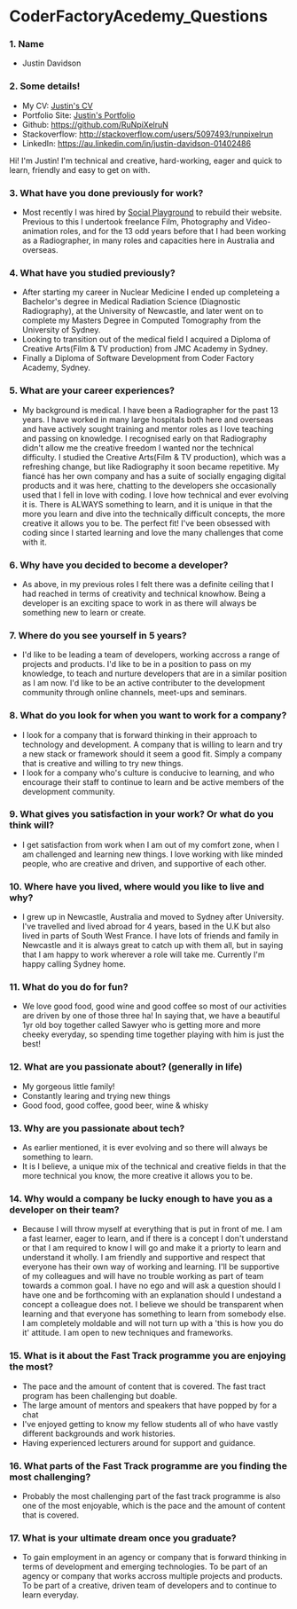 # CoderFactoryAcedemy_Questions

### 1. Name
  * Justin Davidson

### 2. Some details!
  * My CV: [Justin's CV](https://github.com/RuNpiXelruN/CoderFactoryAcedemy_Questions/files/367674/JustinCVafCFA.pdf "Justin's CV")
  * Portfolio Site: [Justin's Portfolio](http://cfa-portfolio.herokuapp.com "Justin's Portfolio Site :)")
  * Github: https://github.com/RuNpiXelruN
  * Stackoverflow: http://stackoverflow.com/users/5097493/runpixelrun
  * LinkedIn: https://au.linkedin.com/in/justin-davidson-01402486
  
Hi! I'm Justin! I'm technical and creative, hard-working, eager and quick to learn, friendly and easy to get on with.

### 3. What have you done previously for work?
  * Most recently I was hired by [Social Playground](https:/socialplayground.com.au "Social Playground's Website!") to rebuild their website. Previous to this I undertook freelance Film, Photography and Video-animation roles, and for the 13 odd years before that I had been working as a Radiographer, in many roles and capacities here in Australia and overseas.

### 4. What have you studied previously?
  * After starting my career in Nuclear Medicine I ended up completeing a Bachelor's degree in Medical Radiation Science (Diagnostic Radiography), at the University of Newcastle, and later went on to complete my Masters Degree in Computed Tomography from the University of Sydney.
  * Looking to transition out of the medical field I acquired a Diploma of Creative Arts(Film & TV production) from JMC Academy in Sydney.
  * Finally a Diploma of Software Development from Coder Factory Academy, Sydney.

### 5. What are your career experiences?
  * My background is medical. I have been a Radiographer for the past 13 years. I have worked in many large hospitals both here and overseas and have actively sought training and mentor roles as I love teaching and passing on knowledge. I recognised early on that Radiography didn't allow me the creative freedom I wanted nor the technical difficulty. I studied the Creative Arts(Film & TV production), which was a refreshing change, but like Radiography it soon became repetitive. My fiancé has her own company and has a suite of socially engaging digital products and it was here, chatting to the developers she occasionally used that I fell in love with coding. I love how technical and ever evolving it is. There is ALWAYS something to learn, and it is unique in that the more you learn and dive into the technically difficult concepts, the more creative it allows you to be. The perfect fit! I've been obsessed with coding since I started learning and love the many challenges that come with it.

### 6. Why have you decided to become a developer?
  * As above, in my previous roles I felt there was a definite ceiling that I had reached in terms of creativity and technical knowhow. Being a developer is an exciting space to work in as there will always be something new to learn or create.

### 7. Where do you see yourself in 5 years?
  * I'd like to be leading a team of developers, working accross a range of projects and products. I'd like to be in a position to pass on my knowledge, to teach and nurture developers that are in a similar position as I am now. I'd like to be an active contributer to the development community through online channels, meet-ups and seminars.

### 8. What do you look for when you want to work for a company?
  * I look for a company that is forward thinking in their approach to technology and development. A company that is willing to learn and try a new stack or framework should it seem a good fit. Simply a company that is creative and willing to try new things.
  * I look for a company who's culture is conducive to learning, and who encourage their staff to continue to learn and be active members of the development community.

### 9. What gives you satisfaction in your work? Or what do you think will?
  * I get satisfaction from work when I am out of my comfort zone, when I am challenged and learning new things. I love working with like minded people, who are creative and driven, and supportive of each other.

### 10. Where have you lived, where would you like to live and why?
  * I grew up in Newcastle, Australia and moved to Sydney after University. I've travelled and lived abroad for 4 years, based in the U.K but also lived in parts of South West France. I have lots of friends and family in Newcastle and it is always great to catch up with them all, but in saying that I am happy to work wherever a role will take me. Currently I'm happy calling Sydney home.

### 11. What do you do for fun?
  * We love good food, good wine and good coffee so most of our activities are driven by one of those three ha! In saying that, we have a beautiful 1yr old boy together called Sawyer who is getting more and more cheeky everyday, so spending time together playing with him is just the best!

### 12. What are you passionate about? (generally in life)
  * My gorgeous little family!
  * Constantly learing and trying new things
  * Good food, good coffee, good beer, wine & whisky
  

### 13. Why are you passionate about tech?
  * As earlier mentioned, it is ever evolving and so there will always be something to learn. 
  * It is I believe, a unique mix of the technical and creative fields in that the more technical you know, the more creative it allows you to be.

### 14. Why would a company be lucky enough to have you as a developer on their team?
  * Because I will throw myself at everything that is put in front of me. I am a fast learner, eager to learn, and if there is a concept I don't understand or that I am required to know I will go and make it a priorty to learn and understand it wholly. I am friendly and supportive and respect that everyone has their own way of working and learning. I'll be supportive of my colleagues and will have no trouble working as part of team towards a common goal. I have no ego and will ask a question should I have one and be forthcoming with an explanation should I undestand a concept a colleague does not. I believe we should be transparent when learning and that everyone has something to learn from somebody else. I am completely moldable and will not turn up with a 'this is how you do it' attitude. I am open to new techniques and frameworks.

### 15. What is it about the Fast Track programme you are enjoying the most?
  * The pace and the amount of content that is covered. The fast tract program has been challenging but doable.
  * The large amount of mentors and speakers that have popped by for a chat
  * I've enjoyed getting to know my fellow students all of who have vastly different backgrounds and work histories.
  * Having experienced lecturers around for support and guidance.

### 16. What parts of the Fast Track programme are you finding the most challenging?
  * Probably the most challenging part of the fast track programme is also one of the most enjoyable, which is the pace and the amount of content that is covered.

### 17. What is your ultimate dream once you graduate?
  * To gain employment in an agency or company that is forward thinking in terms of development and emerging technologies. To be part of an agency or company that works accross multiple projects and products. To be part of a creative, driven team of developers and to continue to learn everyday.
